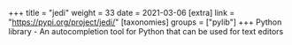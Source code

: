 +++
title = "jedi"
weight = 33
date = 2021-03-06
[extra]
link = "https://pypi.org/project/jedi/"
[taxonomies]
groups = ["pylib"]
+++
Python library - An autocompletion tool for Python that can be used for text editors

